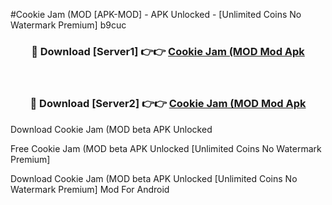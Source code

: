 #Cookie Jam (MOD [APK-MOD] - APK Unlocked - [Unlimited Coins No Watermark Premium] b9cuc



<div align="center">

<h3>🔴 Download [Server1] 👉👉 <a href="https://momento.my/?title=Cookie_Jam_(MOD">Cookie Jam (MOD Mod Apk</a></h3><br>

<h3>🔴 Download [Server2] 👉👉 <a href="https://momento.my/?title=Cookie_Jam_(MOD">Cookie Jam (MOD Mod Apk</a></h3>
</div>



Download Cookie Jam (MOD beta APK Unlocked

Free Cookie Jam (MOD beta APK Unlocked [Unlimited Coins No Watermark Premium]

Download Cookie Jam (MOD beta APK Unlocked [Unlimited Coins No Watermark Premium] Mod For Android
